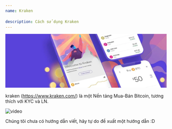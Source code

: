 ```yaml
---
name: Kraken

description: Cách sử dụng Kraken
---
```


![cover](assets/cover.webp)

kraken (https://www.kraken.com/) là một Nền tảng Mua-Bán Bitcoin, tương thích với KYC và LN.

![video](https://www.youtube.com/watch?v=ZCGXl5A2Hbc)

Chúng tôi chưa có hướng dẫn viết, hãy tự do đề xuất một hướng dẫn :D